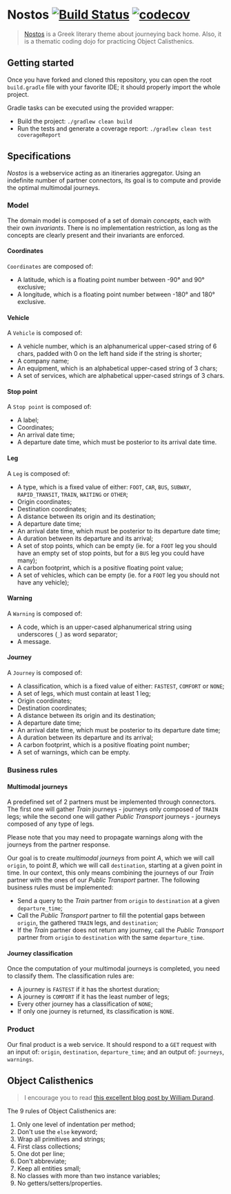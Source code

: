 # Nostos [![Build Status](https://travis-ci.org/MrKloan/nostos.svg?branch=master)](https://travis-ci.org/MrKloan/nostos) [![codecov](https://codecov.io/gh/MrKloan/nostos/branch/master/graph/badge.svg)](https://codecov.io/gh/MrKloan/nostos)
> [Nostos](https://en.wikipedia.org/wiki/Nostos) is a Greek literary theme about journeying back home. Also, it is a thematic coding dojo for practicing Object Calisthenics.

## Getting started

Once you have forked and cloned this repository, you can open the root `build.gradle` file with your favorite IDE;
it should properly import the whole project.

Gradle tasks can be executed using the provided wrapper: 
* Build the project: `./gradlew clean build`
* Run the tests and generate a coverage report: `./gradlew clean test coverageReport`


## Specifications

*Nostos* is a webservice acting as an itineraries aggregator. Using an indefinite number of partner connectors, its goal 
is to compute and provide the optimal multimodal journeys. 

### Model

The domain model is composed of a set of domain *concepts*, each with their own *invariants*. There is no implementation
restriction, as long as the concepts are clearly present and their invariants are enforced.

#### Coordinates

`Coordinates` are composed of:
* A latitude, which is a floating point number between -90° and 90° exclusive;
* A longitude, which is a floating point number between -180° and 180° exclusive.

#### Vehicle

A `Vehicle` is composed of: 
* A vehicle number, which is an alphanumerical upper-cased string of 6 chars, padded with 0 on the left hand side if the string is shorter;
* A company name;
* An equipment, which is an alphabetical upper-cased string of 3 chars;
* A set of services, which are alphabetical upper-cased strings of 3 chars.

#### Stop point

A `Stop point` is composed of: 
* A label;
* Coordinates;
* An arrival date time;
* A departure date time, which must be posterior to its arrival date time.

#### Leg

A `Leg` is composed of:
* A type, which is a fixed value of either: `FOOT`, `CAR`, `BUS`, `SUBWAY`, `RAPID_TRANSIT`, `TRAIN`, `WAITING` or `OTHER`;
* Origin coordinates;
* Destination coordinates;
* A distance between its origin and its destination;
* A departure date time;
* An arrival date time, which must be posterior to its departure date time;
* A duration between its departure and its arrival;
* A set of stop points, which can be empty (ie. for a `FOOT` leg you should have an empty set of stop points, but for a `BUS` leg you could have many);
* A carbon footprint, which is a positive floating point value;
* A set of vehicles, which can be empty (ie. for a `FOOT` leg you should not have any vehicle);

#### Warning

A `Warning` is composed of:
* A code, which is an upper-cased alphanumerical string using underscores (`_`) as word separator;
* A message.

#### Journey

A `Journey` is composed of:
* A classification, which is a fixed value of either: `FASTEST`, `COMFORT` or `NONE`;
* A set of legs, which must contain at least 1 leg;
* Origin coordinates;
* Destination coordinates;
* A distance between its origin and its destination;
* A departure date time;
* An arrival date time, which must be posterior to its departure date time;
* A duration between its departure and its arrival;
* A carbon footprint, which is a positive floating point number;
* A set of warnings, which can be empty.

### Business rules

#### Multimodal journeys

A predefined set of 2 partners must be implemented through connectors. The first one will gather *Train* journeys - 
journeys only composed of `TRAIN` legs; while the second one will gather *Public Transport* journeys - journeys composed
of any type of legs. 

Please note that you may need to propagate warnings along with the journeys from the partner response. 

Our goal is to create *multimodal journeys* from point *A*, which we will call `origin`, to point *B*, which we will call
`destination`, starting at a given point in time. In our context, this only means combining the journeys of our *Train* 
partner with the ones of our *Public Transport* partner. The following business rules must be implemented:

* Send a query to the *Train* partner from `origin` to `destination` at a given `departure_time`;
* Call the *Public Transport* partner to fill the potential gaps between `origin`, the gathered `TRAIN` legs, and `destination`;
* If the *Train* partner does not return any journey, call the *Public Transport* partner from `origin` to `destination` with the same `departure_time`.

#### Journey classification

Once the computation of your multimodal journeys is completed, you need to classify them. The classification rules are:

* A journey is `FASTEST` if it has the shortest duration;
* A journey is `COMFORT` if it has the least number of legs;
* Every other journey has a classification of `NONE`;
* If only one journey is returned, its classification is `NONE`.

### Product

Our final product is a web service. It should respond to a `GET` request with an input of: `origin`, `destination`, 
`departure_time`; and an output of: `journeys`, `warnings`.


## Object Calisthenics
> I encourage you to read [this excellent blog post by William Durand](https://williamdurand.fr/2013/06/03/object-calisthenics/).

The 9 rules of Object Calisthenics are:

1. Only one level of indentation per method;
2. Don't use the `else` keyword;
3. Wrap all primitives and strings;
4. First class collections;
5. One dot per line;
6. Don't abbreviate;
7. Keep all entities small;
8. No classes with more than two instance variables;
9. No getters/setters/properties.